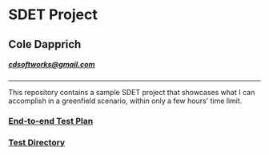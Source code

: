 # SDET Project
## Cole Dapprich
##### [cdsoftworks@gmail.com](mailto:cdsoftworks@gmail.com)

---

This repository contains a sample SDET project that showcases what I can accomplish in a greenfield scenario, within only a few hours' time limit.

### [End-to-end Test Plan](https://github.com/cdsoftw/cesium-sdet-project/tree/master/sample-app/Plan.md)

### [Test Directory](https://github.com/cdsoftw/sdet-project/tree/8cf21d6908d44dbea8a8a67ed97c33f959814247/sample-app/cypress)
